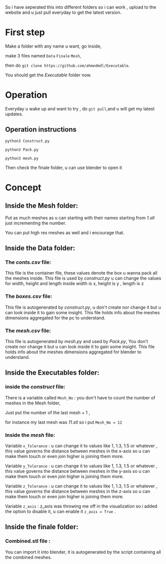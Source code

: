So i have seperated this into different folders so i can work , upload to the website and u just pull everyday to get the latest version.
# First step
Make a folder with any name u want, go inside,

make 3 files named `Data` `Finale` `Mesh`,

then do `git clone https://github.com/ahmedmdl/Executable`.

You should get the *Executable* folder now.

# Operation
Everyday u wake up and want to try , do `git pull`,and u will get my latest updates.

## Operation instructions
`python3 Construct.py`

`python3 Pack.py`

`python3 mesh.py`

Then check the finale folder, u can use blender to open it 

# Concept
## Inside the Mesh folder:
  Put as much meshes as u can starting with their names starting from *1.stl* just incrementing the number.
  
  You can put high res meshes as well and i encourage that.


## Inside the Data folder:
 ### The *conts.csv* file:
   This file is the container file, these values denote the box u wanna pack all the meshes inside.
       This file is used by *construct.py*
       u can change the values for width, height and length inside
       width is x, height is y , length is z
      
 ### The *boxes.csv* file:
   This file is autogenerated by *construct.py*, u don't create nor change it but u can look inside it to gain some insight.
       This file holds info about the meshes dimensions aggregated for the pc to understand.
       
 ### The *mesh.csv* file:
   This file is autogenerated by *mesh.py* and used by *Pack.py*, 
   You don't create nor change it but u can look inside it to gain some insight.
   This file holds info about the  meshes dimensions aggregated for blender to understand.
 
  

## Inside the Executables folder:
   ### inside the *construct* file: 
There is a variable called `Mesh_No` : you don't have to count the number of meshes in the Mesh folder, 

Just put the number of the last mesh + 1 , 

for instance my last mesh was *11.stl* so i put `Mesh_No = 12`

   ### Inside the *mesh* file: 
Variable `x_Tolerance` : u can change it to values like 1, 1.3, 1.5 or whatever , this value governs the distance between meshes in the x-axis so u can make them touch or even join higher is joining them more. 

Variable `y_Tolerance` : u can change it to values like 1, 1.3, 1.5 or whatever , this value governs the distance between meshes in the y-axis so u can make them touch or even join higher is joining them more.

Variable `z_Tolerance` : u can change it to values like 1, 1.3, 1.5 or whatever , this value governs the distance between meshes in the z-axis so u can make them touch or even join higher is joining them more. 

Variable `z_axis` : z_axis was throwing me off in the visualization so i added the option to disable it, u can enable it `z_axis = True` . 
  
 

## Inside the finale folder:
### Combined.stl file :
   You can import it into blender, it is autogenerated by the script containing all the combined meshes. 
